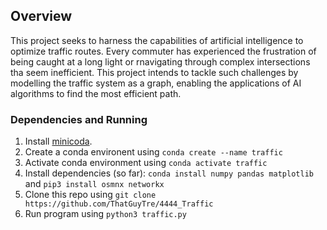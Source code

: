 ## Overview

This project seeks to harness the capabilities of artificial intelligence to optimize traffic routes. Every commuter has experienced the frustration of being caught at a long light or rnavigating through complex intersections tha seem inefficient. This project intends to tackle such challenges by modelling the traffic system as a graph, enabling the applications of AI algorithms to find the most efficient path.

### Dependencies and Running 

1. Install [minicoda](https://docs.conda.io/projects/miniconda/en/latest/miniconda-install.html).
2. Create a conda environent using `conda create --name traffic`
3. Activate conda environment using `conda activate traffic`
4. Install dependencies (so far): `conda install numpy pandas matplotlib` and `pip3 install osmnx networkx`
5. Clone this repo using `git clone https://github.com/ThatGuyTre/4444_Traffic`
6. Run program using `python3 traffic.py`
